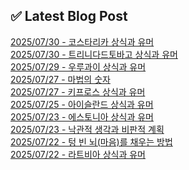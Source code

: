 
## ✅ Latest Blog Post
 
[2025/07/30 - 코스타리카 상식과 유머](https://3hongstore.tistory.com/377) <br/>
[2025/07/30 - 트리니다드토바고 상식과 유머](https://3hongstore.tistory.com/376) <br/>
[2025/07/29 - 우루과이 상식과 유머](https://3hongstore.tistory.com/375) <br/>
[2025/07/27 - 마법의 숫자](https://3hongstore.tistory.com/374) <br/>
[2025/07/27 - 키프로스 상식과 유머](https://3hongstore.tistory.com/373) <br/>
[2025/07/25 - 아이슬란드 상식과 유머](https://3hongstore.tistory.com/372) <br/>
[2025/07/23 - 에스토니아 상식과 유머](https://3hongstore.tistory.com/371) <br/>
[2025/07/23 - 낙관적 생각과 비판적 계획](https://3hongstore.tistory.com/370) <br/>
[2025/07/22 - 텅 빈 뇌(마음)를 채우는 방법](https://3hongstore.tistory.com/369) <br/>
[2025/07/22 - 라트비아 상식과 유머](https://3hongstore.tistory.com/368) <br/>
